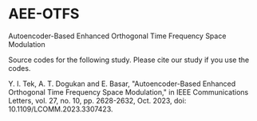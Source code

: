 # AEE-OTFS
Autoencoder-Based Enhanced Orthogonal Time Frequency Space Modulation

Source codes for the following study. Please cite our study if you use the codes.

Y. I. Tek, A. T. Dogukan and E. Basar, "Autoencoder-Based Enhanced Orthogonal Time Frequency Space Modulation," in IEEE Communications Letters, vol. 27, no. 10, pp. 2628-2632, Oct. 2023, doi: 10.1109/LCOMM.2023.3307423.
